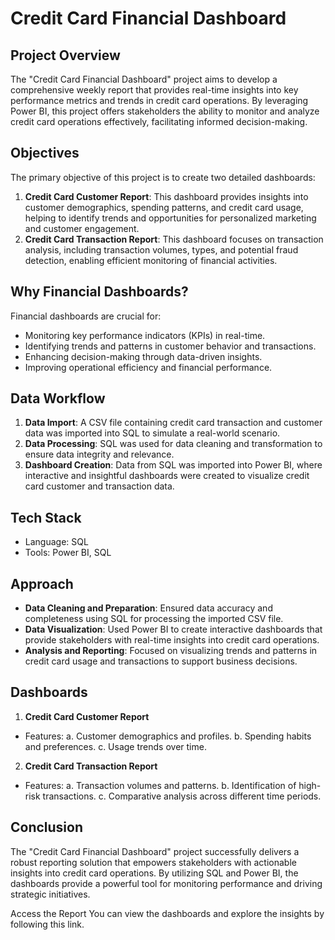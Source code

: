 # Credit Card Financial Dashboard

## Project Overview
The "Credit Card Financial Dashboard" project aims to develop a comprehensive weekly report that provides real-time insights into key performance metrics and trends in credit card operations. By leveraging Power BI, this project offers stakeholders the ability to monitor and analyze credit card operations effectively, facilitating informed decision-making.

## Objectives
The primary objective of this project is to create two detailed dashboards:

1. **Credit Card Customer Report**: This dashboard provides insights into customer demographics, spending patterns, and credit card usage, helping to identify trends and opportunities for personalized marketing and customer engagement.
2. **Credit Card Transaction Report**: This dashboard focuses on transaction analysis, including transaction volumes, types, and potential fraud detection, enabling efficient monitoring of financial activities.

## Why Financial Dashboards?
Financial dashboards are crucial for:

- Monitoring key performance indicators (KPIs) in real-time.
- Identifying trends and patterns in customer behavior and transactions.
- Enhancing decision-making through data-driven insights.
- Improving operational efficiency and financial performance.

## Data Workflow
1. **Data Import**: A CSV file containing credit card transaction and customer data was imported into SQL to simulate a real-world scenario.
2. **Data Processing**: SQL was used for data cleaning and transformation to ensure data integrity and relevance.
3. **Dashboard Creation**: Data from SQL was imported into Power BI, where interactive and insightful dashboards were created to visualize credit card customer and transaction data.

## Tech Stack
- Language: SQL
- Tools: Power BI, SQL

## Approach
- **Data Cleaning and Preparation**: Ensured data accuracy and completeness using SQL for processing the imported CSV file.
- **Data Visualization**: Used Power BI to create interactive dashboards that provide stakeholders with real-time insights into credit card operations.
- **Analysis and Reporting**: Focused on visualizing trends and patterns in credit card usage and transactions to support business decisions.

## Dashboards
1. **Credit Card Customer Report**
- Features:
a. Customer demographics and profiles.
b. Spending habits and preferences.
c. Usage trends over time.
2. **Credit Card Transaction Report**
- Features:
a. Transaction volumes and patterns.
b. Identification of high-risk transactions.
c. Comparative analysis across different time periods.

## Conclusion
The "Credit Card Financial Dashboard" project successfully delivers a robust reporting solution that empowers stakeholders with actionable insights into credit card operations. By utilizing SQL and Power BI, the dashboards provide a powerful tool for monitoring performance and driving strategic initiatives.

Access the Report
You can view the dashboards and explore the insights by following this link.

